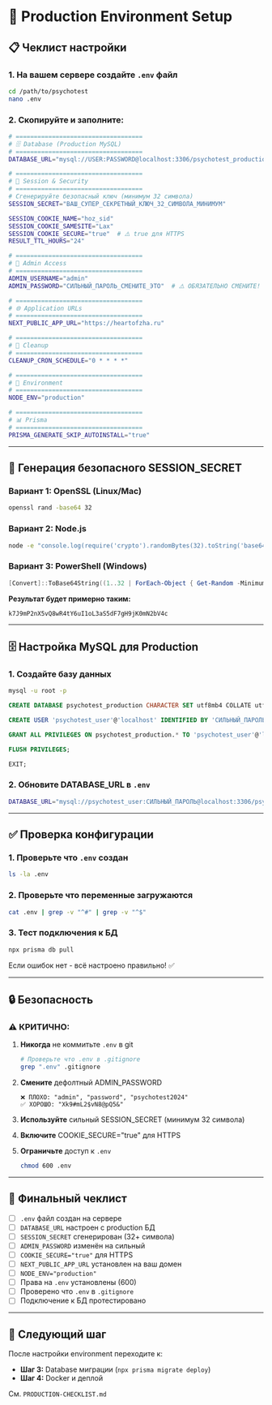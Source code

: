# 🔐 Production Environment Setup

## 📋 Чеклист настройки

### 1. На вашем сервере создайте `.env` файл

```bash
cd /path/to/psychotest
nano .env
```

### 2. Скопируйте и заполните:

```bash
# ===================================
# 🗄️ Database (Production MySQL)
# ===================================
DATABASE_URL="mysql://USER:PASSWORD@localhost:3306/psychotest_production?schema=public&connection_limit=5"

# ===================================
# 🔐 Session & Security
# ===================================
# Сгенерируйте безопасный ключ (минимум 32 символа)
SESSION_SECRET="ВАШ_СУПЕР_СЕКРЕТНЫЙ_КЛЮЧ_32_СИМВОЛА_МИНИМУМ"

SESSION_COOKIE_NAME="hoz_sid"
SESSION_COOKIE_SAMESITE="Lax"
SESSION_COOKIE_SECURE="true"  # ⚠️ true для HTTPS
RESULT_TTL_HOURS="24"

# ===================================
# 👤 Admin Access
# ===================================
ADMIN_USERNAME="admin"
ADMIN_PASSWORD="СИЛЬНЫЙ_ПАРОЛЬ_СМЕНИТЕ_ЭТО"  # ⚠️ ОБЯЗАТЕЛЬНО СМЕНИТЕ!

# ===================================
# 🌐 Application URLs
# ===================================
NEXT_PUBLIC_APP_URL="https://heartofzha.ru"

# ===================================
# 🧹 Cleanup
# ===================================
CLEANUP_CRON_SCHEDULE="0 * * * *"

# ===================================
# 🚀 Environment
# ===================================
NODE_ENV="production"

# ===================================
# 📊 Prisma
# ===================================
PRISMA_GENERATE_SKIP_AUTOINSTALL="true"
```

---

## 🔑 Генерация безопасного SESSION_SECRET

### Вариант 1: OpenSSL (Linux/Mac)
```bash
openssl rand -base64 32
```

### Вариант 2: Node.js
```bash
node -e "console.log(require('crypto').randomBytes(32).toString('base64'))"
```

### Вариант 3: PowerShell (Windows)
```powershell
[Convert]::ToBase64String((1..32 | ForEach-Object { Get-Random -Minimum 0 -Maximum 256 }))
```

**Результат будет примерно таким:**
```
k7J9mP2nX5vQ8wR4tY6uI1oL3aS5dF7gH9jK0mN2bV4c
```

---

## 🗄️ Настройка MySQL для Production

### 1. Создайте базу данных

```bash
mysql -u root -p
```

```sql
CREATE DATABASE psychotest_production CHARACTER SET utf8mb4 COLLATE utf8mb4_unicode_ci;

CREATE USER 'psychotest_user'@'localhost' IDENTIFIED BY 'СИЛЬНЫЙ_ПАРОЛЬ';

GRANT ALL PRIVILEGES ON psychotest_production.* TO 'psychotest_user'@'localhost';

FLUSH PRIVILEGES;

EXIT;
```

### 2. Обновите DATABASE_URL в `.env`

```bash
DATABASE_URL="mysql://psychotest_user:СИЛЬНЫЙ_ПАРОЛЬ@localhost:3306/psychotest_production?schema=public&connection_limit=5"
```

---

## ✅ Проверка конфигурации

### 1. Проверьте что `.env` создан
```bash
ls -la .env
```

### 2. Проверьте что переменные загружаются
```bash
cat .env | grep -v "^#" | grep -v "^$"
```

### 3. Тест подключения к БД
```bash
npx prisma db pull
```

Если ошибок нет - всё настроено правильно! ✅

---

## 🔒 Безопасность

### ⚠️ КРИТИЧНО:

1. **Никогда** не коммитьте `.env` в git
   ```bash
   # Проверьте что .env в .gitignore
   grep ".env" .gitignore
   ```

2. **Смените** дефолтный ADMIN_PASSWORD
   ```
   ❌ ПЛОХО: "admin", "password", "psychotest2024"
   ✅ ХОРОШО: "Xk9#mL2$vN8@pQ5&"
   ```

3. **Используйте** сильный SESSION_SECRET (минимум 32 символа)

4. **Включите** COOKIE_SECURE="true" для HTTPS

5. **Ограничьте** доступ к `.env`
   ```bash
   chmod 600 .env
   ```

---

## 📝 Финальный чеклист

- [ ] `.env` файл создан на сервере
- [ ] `DATABASE_URL` настроен с production БД
- [ ] `SESSION_SECRET` сгенерирован (32+ символа)
- [ ] `ADMIN_PASSWORD` изменён на сильный
- [ ] `COOKIE_SECURE="true"` для HTTPS
- [ ] `NEXT_PUBLIC_APP_URL` установлен на ваш домен
- [ ] `NODE_ENV="production"`
- [ ] Права на `.env` установлены (600)
- [ ] Проверено что `.env` в `.gitignore`
- [ ] Подключение к БД протестировано

---

## 🚀 Следующий шаг

После настройки environment переходите к:
- **Шаг 3:** Database миграции (`npx prisma migrate deploy`)
- **Шаг 4:** Docker и деплой

См. `PRODUCTION-CHECKLIST.md`

